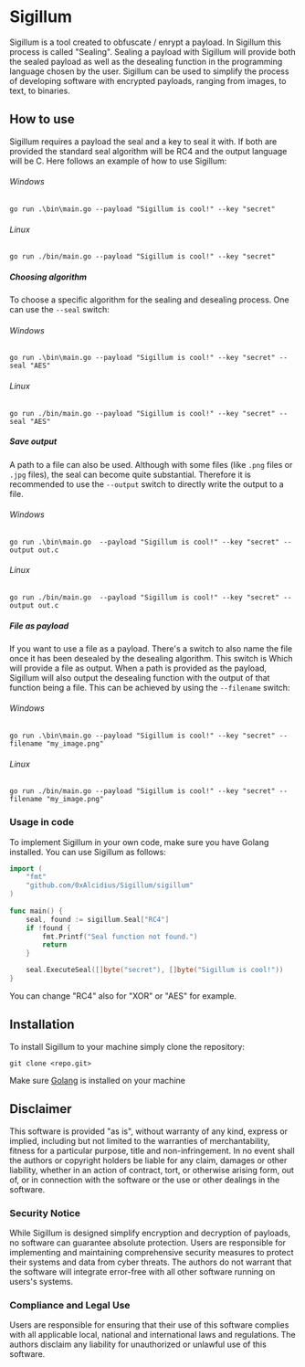 # Sigillum
Sigillum is a tool created to obfuscate / enrypt a payload. In Sigillum this process is called "Sealing". Sealing a payload with Sigillum will provide both the sealed payload as well as the desealing function in the programming language chosen by the user. Sigillum can be used to simplify the process of developing software with encrypted payloads, ranging from images, to text, to binaries.
## How to use
Sigillum requires a payload the seal and a key to seal it with. If both are provided the standard seal algorithm will be RC4 and the output language will be C. Here follows an example of how to use Sigillum:
###### Windows
```shell
go run .\bin\main.go --payload "Sigillum is cool!" --key "secret"
```
###### Linux
```shell
go run ./bin/main.go --payload "Sigillum is cool!" --key "secret"
```
##### Choosing algorithm
To choose a specific algorithm for the sealing and desealing process. One can use the `--seal` switch:
###### Windows
```shell
go run .\bin\main.go --payload "Sigillum is cool!" --key "secret" --seal "AES"
```
###### Linux
```shell
go run ./bin/main.go --payload "Sigillum is cool!" --key "secret" --seal "AES"
```
##### Save output
A path to a file can also be used. Although with some files (like `.png` files or `.jpg` files), the seal can become quite substantial. Therefore it is recommended to use the `--output` switch to directly write the output to a file.
###### Windows
```shell
go run .\bin\main.go  --payload "Sigillum is cool!" --key "secret" --output out.c
```
###### Linux
```shell
go run ./bin/main.go  --payload "Sigillum is cool!" --key "secret" --output out.c
```
##### File as payload
If you want to use a file as a payload. There's a switch to also name the file once it has been desealed by the desealing algorithm. This switch is 
Which will provide a file as output. When a path is provided as the payload, Sigillum will also output the desealing function with the output of that function being a file. This can be achieved by using the `--filename` switch:
###### Windows
```shell
go run .\bin\main.go --payload "Sigillum is cool!" --key "secret" --filename "my_image.png"
```
###### Linux
```shell
go run ./bin/main.go --payload "Sigillum is cool!" --key "secret" --filename "my_image.png"
```
### Usage in code
To implement Sigillum in your own code, make sure you have Golang installed. You can use Sigillum as follows:
```go
import (
	"fmt"
	"github.com/0xAlcidius/Sigillum/sigillum"
)
 
func main() {
	seal, found := sigillum.Seal["RC4"]
	if !found {
		fmt.Printf("Seal function not found.")
		return
	}

	seal.ExecuteSeal([]byte("secret"), []byte("Sigillum is cool!"))
}
```
You can change "RC4" also for "XOR" or "AES" for example.
## Installation
To install Sigillum to your machine simply clone the repository:
```shell
git clone <repo.git>
```
Make sure [Golang](https://golang.google.cn/dl/) is installed on your machine
## Disclaimer
This software is provided "as is", without warranty of any kind, express or implied, including but not limited to the warranties of merchantability, fitness for a particular purpose, title and non-infringement. In no event shall the authors or copyright holders be liable for any claim, damages or other liability, whether in an action of contract, tort, or otherwise arising form, out of, or in connection with the software or the use or other dealings in the software.
### Security Notice
While Sigillum is designed simplify encryption and decryption of payloads, no software can guarantee absolute protection. Users are responsible for implementing and maintaining comprehensive security measures to protect their systems and data from cyber threats. The authors do not warrant that the software will integrate error-free with all other software running on users's systems.
### Compliance and Legal Use
Users are responsible for ensuring that their use of this software complies with all applicable local, national and international laws and regulations. The authors disclaim any liability for unauthorized or unlawful use of this software.